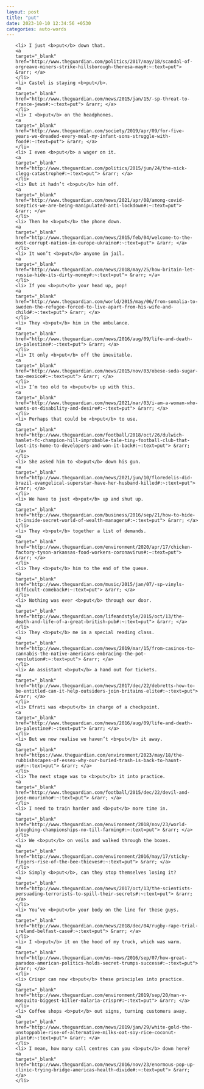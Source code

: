 ```yaml
---
layout: post
title: "put"
date: 2023-10-10 12:34:56 +0530
categories: auto-words
---
```

<ol>

    <li> I just <b>put</b> down that.
    <a 
    target="_blank" 
    href="http://www.theguardian.com/politics/2017/may/18/scandal-of-orgreave-miners-strike-hillsborough-theresa-may#:~:text=put"> &rarr; </a>
    </li>
    <li> Castel is staying <b>put</b>.
    <a 
    target="_blank" 
    href="http://www.theguardian.com/news/2015/jan/15/-sp-threat-to-france-jews#:~:text=put"> &rarr; </a>
    </li>
    <li> I <b>put</b> on the headphones.
    <a 
    target="_blank" 
    href="http://www.theguardian.com/society/2019/apr/09/for-five-years-we-dreaded-every-meal-my-infant-sons-struggle-with-food#:~:text=put"> &rarr; </a>
    </li>
    <li> I even <b>put</b> a wager on it.
    <a 
    target="_blank" 
    href="http://www.theguardian.com/politics/2015/jun/24/the-nick-clegg-catastrophe#:~:text=put"> &rarr; </a>
    </li>
    <li> But it hadn’t <b>put</b> him off.
    <a 
    target="_blank" 
    href="http://www.theguardian.com/news/2021/apr/08/among-covid-sceptics-we-are-being-manipulated-anti-lockdown#:~:text=put"> &rarr; </a>
    </li>
    <li> Then he <b>put</b> the phone down.
    <a 
    target="_blank" 
    href="http://www.theguardian.com/news/2015/feb/04/welcome-to-the-most-corrupt-nation-in-europe-ukraine#:~:text=put"> &rarr; </a>
    </li>
    <li> It won’t <b>put</b> anyone in jail.
    <a 
    target="_blank" 
    href="http://www.theguardian.com/news/2018/may/25/how-britain-let-russia-hide-its-dirty-money#:~:text=put"> &rarr; </a>
    </li>
    <li> If you <b>put</b> your head up, pop!
    <a 
    target="_blank" 
    href="http://www.theguardian.com/world/2015/may/06/from-somalia-to-sweden-the-refugee-forced-to-live-apart-from-his-wife-and-child#:~:text=put"> &rarr; </a>
    </li>
    <li> They <b>put</b> him in the ambulance.
    <a 
    target="_blank" 
    href="http://www.theguardian.com/news/2016/aug/09/life-and-death-in-palestine#:~:text=put"> &rarr; </a>
    </li>
    <li> It only <b>put</b> off the inevitable.
    <a 
    target="_blank" 
    href="http://www.theguardian.com/news/2015/nov/03/obese-soda-sugar-tax-mexico#:~:text=put"> &rarr; </a>
    </li>
    <li> I’m too old to <b>put</b> up with this.
    <a 
    target="_blank" 
    href="http://www.theguardian.com/news/2021/mar/03/i-am-a-woman-who-wants-on-disability-and-desire#:~:text=put"> &rarr; </a>
    </li>
    <li> Perhaps that could be <b>put</b> to use.
    <a 
    target="_blank" 
    href="http://www.theguardian.com/football/2018/oct/26/dulwich-hamlet-fc-champion-hill-improbable-tale-tiny-football-club-that-lost-its-home-to-developers-and-won-it-back#:~:text=put"> &rarr; </a>
    </li>
    <li> She asked him to <b>put</b> down his gun.
    <a 
    target="_blank" 
    href="http://www.theguardian.com/news/2021/jun/10/floredelis-did-brazil-evangelical-superstar-have-her-husband-killed#:~:text=put"> &rarr; </a>
    </li>
    <li> We have to just <b>put</b> up and shut up.
    <a 
    target="_blank" 
    href="http://www.theguardian.com/business/2016/sep/21/how-to-hide-it-inside-secret-world-of-wealth-managers#:~:text=put"> &rarr; </a>
    </li>
    <li> They <b>put</b> together a list of demands.
    <a 
    target="_blank" 
    href="http://www.theguardian.com/environment/2020/apr/17/chicken-factory-tyson-arkansas-food-workers-coronavirus#:~:text=put"> &rarr; </a>
    </li>
    <li> They <b>put</b> him to the end of the queue.
    <a 
    target="_blank" 
    href="http://www.theguardian.com/music/2015/jan/07/-sp-vinyls-difficult-comeback#:~:text=put"> &rarr; </a>
    </li>
    <li> Nothing was ever <b>put</b> through our door.
    <a 
    target="_blank" 
    href="http://www.theguardian.com/lifeandstyle/2015/oct/13/the-death-and-life-of-a-great-british-pub#:~:text=put"> &rarr; </a>
    </li>
    <li> They <b>put</b> me in a special reading class.
    <a 
    target="_blank" 
    href="http://www.theguardian.com/news/2019/mar/15/from-casinos-to-cannabis-the-native-americans-embracing-the-pot-revolution#:~:text=put"> &rarr; </a>
    </li>
    <li> An assistant <b>put</b> a hand out for tickets.
    <a 
    target="_blank" 
    href="http://www.theguardian.com/news/2017/dec/22/debretts-how-to-be-entitled-can-it-help-outsiders-join-britains-elite#:~:text=put"> &rarr; </a>
    </li>
    <li> Efrati was <b>put</b> in charge of a checkpoint.
    <a 
    target="_blank" 
    href="http://www.theguardian.com/news/2016/aug/09/life-and-death-in-palestine#:~:text=put"> &rarr; </a>
    </li>
    <li> But we now realise we haven’t <b>put</b> it away.
    <a 
    target="_blank" 
    href="https://www.theguardian.com/environment/2023/may/18/the-rubbishscapes-of-essex-why-our-buried-trash-is-back-to-haunt-us#:~:text=put"> &rarr; </a>
    </li>
    <li> The next stage was to <b>put</b> it into practice.
    <a 
    target="_blank" 
    href="http://www.theguardian.com/football/2015/dec/22/devil-and-jose-mourinho#:~:text=put"> &rarr; </a>
    </li>
    <li> I need to train harder and <b>put</b> more time in.
    <a 
    target="_blank" 
    href="http://www.theguardian.com/environment/2018/nov/23/world-ploughing-championships-no-till-farming#:~:text=put"> &rarr; </a>
    </li>
    <li> We <b>put</b> on veils and walked through the boxes.
    <a 
    target="_blank" 
    href="http://www.theguardian.com/environment/2016/may/17/sticky-fingers-rise-of-the-bee-thieves#:~:text=put"> &rarr; </a>
    </li>
    <li> Simply <b>put</b>, can they stop themselves losing it?
    <a 
    target="_blank" 
    href="http://www.theguardian.com/news/2017/oct/13/the-scientists-persuading-terrorists-to-spill-their-secrets#:~:text=put"> &rarr; </a>
    </li>
    <li> You’ve <b>put</b> your body on the line for these guys.
    <a 
    target="_blank" 
    href="http://www.theguardian.com/news/2018/dec/04/rugby-rape-trial-ireland-belfast-case#:~:text=put"> &rarr; </a>
    </li>
    <li> I <b>put</b> it on the hood of my truck, which was warm.
    <a 
    target="_blank" 
    href="http://www.theguardian.com/us-news/2016/sep/07/how-great-paradox-american-politics-holds-secret-trumps-success#:~:text=put"> &rarr; </a>
    </li>
    <li> Crispr can now <b>put</b> these principles into practice.
    <a 
    target="_blank" 
    href="http://www.theguardian.com/environment/2019/sep/20/man-v-mosquito-biggest-killer-malaria-crispr#:~:text=put"> &rarr; </a>
    </li>
    <li> Coffee shops <b>put</b> out signs, turning customers away.
    <a 
    target="_blank" 
    href="http://www.theguardian.com/news/2019/jan/29/white-gold-the-unstoppable-rise-of-alternative-milks-oat-soy-rice-coconut-plant#:~:text=put"> &rarr; </a>
    </li>
    <li> I mean, how many call centres can you <b>put</b> down here?
    <a 
    target="_blank" 
    href="http://www.theguardian.com/news/2016/nov/23/enormous-pop-up-clinic-trying-bridge-americas-health-divide#:~:text=put"> &rarr; </a>
    </li>